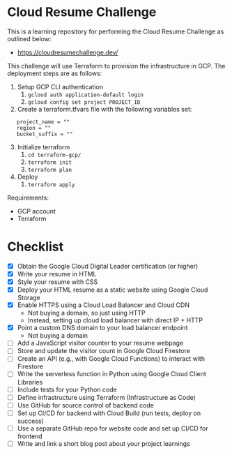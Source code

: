 # Cloud Resume Challenge

This is a learning repository for performing the Cloud Resume Challenge as outlined below:
- https://cloudresumechallenge.dev/

This challenge will use Terraform to provision the infrastructure in GCP. The deployment steps are as follows:
1. Setup GCP CLI authentication
   1. ```gcloud auth application-default login```
   2. ```gcloud config set project PROJECT_ID```
2. Create a terraform.tfvars file with the following variables set:
```
   project_name = ""
   region = ""
   bucket_suffix = ""
```
3. Initialize terraform
   1. ```cd terraform-gcp/```
   2. ```terraform init```
   3. ```terraform plan```
3. Deploy
   1. ```terraform apply```

Requirements:
- GCP account
- Terraform
  
# Checklist
- [x] Obtain the Google Cloud Digital Leader certification (or higher)
- [x] Write your resume in HTML
- [x] Style your resume with CSS
- [x] Deploy your HTML resume as a static website using Google Cloud Storage
- [x] Enable HTTPS using a Cloud Load Balancer and Cloud CDN
  - Not buying a domain, so just using HTTP
  - Instead, setting up cloud load balancer with direct IP + HTTP
- [x] Point a custom DNS domain to your load balancer endpoint
  - Not buying a domain
- [ ] Add a JavaScript visitor counter to your resume webpage
- [ ] Store and update the visitor count in Google Cloud Firestore
- [ ] Create an API (e.g., with Google Cloud Functions) to interact with Firestore
- [ ] Write the serverless function in Python using Google Cloud Client Libraries
- [ ] Include tests for your Python code
- [ ] Define infrastructure using Terraform (Infrastructure as Code)
- [ ] Use GitHub for source control of backend code
- [ ] Set up CI/CD for backend with Cloud Build (run tests, deploy on success)
- [ ] Use a separate GitHub repo for website code and set up CI/CD for frontend
- [ ] Write and link a short blog post about your project learnings
